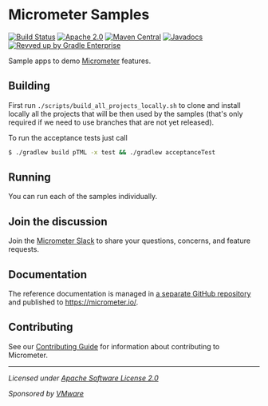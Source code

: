 # Micrometer Samples

[![Build Status](https://circleci.com/gh/micrometer-metrics/micrometer-samples.svg?style=shield)](https://circleci.com/gh/micrometer-metrics/micrometer-samples)
[![Apache 2.0](https://img.shields.io/github/license/micrometer-metrics/micrometer.svg)](https://www.apache.org/licenses/LICENSE-2.0)
[![Maven Central](https://img.shields.io/maven-central/v/io.micrometer/micrometer-core.svg)](https://search.maven.org/artifact/io.micrometer/micrometer-core)
[![Javadocs](https://www.javadoc.io/badge/io.micrometer/micrometer-core.svg)](https://www.javadoc.io/doc/io.micrometer/micrometer-core)
[![Revved up by Gradle Enterprise](https://img.shields.io/badge/Revved%20up%20by-Gradle%20Enterprise-06A0CE?logo=Gradle&labelColor=02303A)](https://ge.micrometer.io/)

Sample apps to demo [Micrometer](https://github.com/micrometer-metrics/micrometer) features.

## Building

First run `./scripts/build_all_projects_locally.sh` to clone and install locally all the projects that will be then used by the samples (that's only required if we need to use branches that are not yet released).

To run the acceptance tests just call

```bash
$ ./gradlew build pTML -x test && ./gradlew acceptanceTest
```

## Running

You can run each of the samples individually.

## Join the discussion

Join the [Micrometer Slack](https://slack.micrometer.io) to share your questions, concerns, and feature requests.

## Documentation

The reference documentation is managed in [a separate GitHub repository](https://github.com/micrometer-metrics/micrometer-docs) and published to https://micrometer.io/.

## Contributing

See our [Contributing Guide](CONTRIBUTING.md) for information about contributing to Micrometer.

-------------------------------------
_Licensed under [Apache Software License 2.0](https://www.apache.org/licenses/LICENSE-2.0)_

_Sponsored by [VMware](https://tanzu.vmware.com)_
